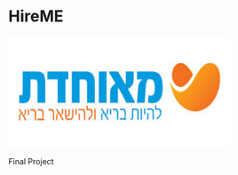 # HireME  
<img src="https://github.com/amitJas/HireME/blob/master/pics/logo.jpg" data-canonical-src="https://github.com/amitJas/HireME/blob/master/pics/logo.jpg" width="400" height="200" />

Final Project
